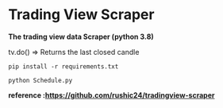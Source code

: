 # Trading View Scraper
**The trading view data Scraper (python 3.8)**

tv.do() => Returns the last closed candle
~~~~
pip install -r requirements.txt

python Schedule.py
~~~~
**reference :https://github.com/rushic24/tradingview-scraper**
